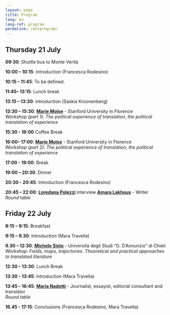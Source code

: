 ```yaml
---
layout: page
title: Program
lang: en
lang-ref: program
permalink: /en/program/
---
```


## **Thursday 21 July**

**09:30**: Shuttle bus to Monte Verità

**10:00 – 10:15**: Introduction (Francesca Rodesino)

**10:15 – 11:45**: To be defined.

**11:45– 13:15**: Lunch break

**13:15 – 13:30**: Introduction (Saskia Kroonenberg)

**13:30 – 15:30**: [**Marie Moïse**](https://www.spaceafterborders.com/en/speakers/Marie-Moise) - Stanford University in Florence <br />
_Workshop (part 1)_: _The political experience of translation, the political translation of experience_

**15:30 - 16:00** Coffee Break

**16:00– 17:00**: [**Marie Moïse**](https://www.spaceafterborders.com/en/speakers/Marie-Moise) - Stanford University in Florence <br />
 _Workshop (part 2)_: _The political experience of translation, the political translation of experience_

**17:00 - 19:00**: Break

**19:00 – 20:30**: Dinner

**20:30 - 20:45**: Introduction (Francesca Rodesino)

**20:45 – 22:00**: [**Loredana Polezzi**](https://www.spaceafterborders.com/en/speakers/Loredana-Polezzi) interview [**Amara Lakhous**](https://www.spaceafterborders.com/en/speakers/Amara-Lakhous) - Writer <br />
_Round table_


## **Friday 22 July**

**8:15 – 9:15**: Breakfast

**9:15 – 9.30**: Introduction (Mara Travella)

**9.30 – 12:30**: [**Michele Sisto**](https://www.spaceafterborders.com/en/speakers/Michele-Sisto) - Università degli Studi “G. D’Annunzio” di Chieti <br />
 _Workshop_: _Fields, maps, trajectories. Theoretical and practical approaches to translated literature_

**12:30 – 13:30**: Lunch Break

**13:30 - 13:45**: Introduction (Mara Travella)

**13:45 – 16:45**: [**Maria Nadotti**](https://www.spaceafterborders.com/en/speakers/Maria-Nadotti) - Journalist, essayist, editorial consultant and translator <br />
_Round table_

**16.45 - 17:15**: Conclusions (Francesca Rodesino, Mara Travella)


